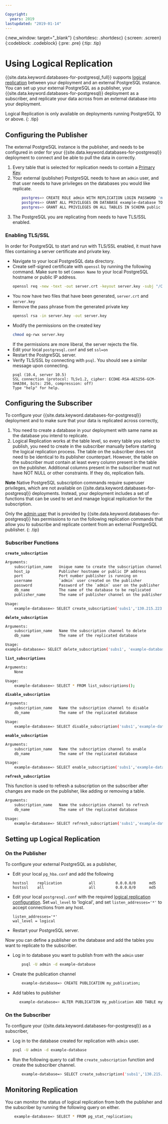 ```yaml
---

Copyright:
  years: 2019
lastupdated: "2019-01-14"
---
```


{:new_window: target="_blank"}
{:shortdesc: .shortdesc}
{:screen: .screen}
{:codeblock: .codeblock}
{:pre: .pre}
{:tip: .tip}


# Using Logical Replication

{{site.data.keyword.databases-for-postgresql_full}} supports [logical replication](https://www.postgresql.org/docs/current/logical-replication.html) between your deployment and an external PostgreSQL instance. You can set up your external PostgreSQL as a publisher, your {{site.data.keyword.databases-for-postgresql}} deployment as a subscriber, and replicate your data across from an external database into your deployment.

Logical Replication is only available on deployments running PostgreSQL 10 or above.
{: .tip}

## Configuring the Publisher

The external PostgreSQL instance is the publisher, and needs to be configured in order for your {{site.data.keyword.databases-for-postgresql}} deployment to connect and be able to pull the data in correctly.

1. Every table that is selected for replication needs to contain a [Primary Key](https://www.postgresql.org/docs/current/ddl-constraints.html#DDL-CONSTRAINTS-PRIMARY-KEYS).
2. Your external (publisher) PostgreSQL needs to have an `admin` user, and that user needs to have privileges on the databases you would like replicate.
    ```bash
        postgres=> CREATE ROLE admin WITH REPLICATION LOGIN PASSWORD 'my_password';
        postgres=> GRANT ALL PRIVILEGES ON DATABASE example-database TO admin;
        postgres=> GRANT ALL PRIVILEGES ON ALL TABLES IN SCHEMA public TO admin;
    ```
3. The PostgreSQL you are replicating from needs to have TLS/SSL enabled.

### Enabling TLS/SSL

In order for PostgreSQL to start and run with TLS/SSL enabled, it must have files containing a server certificate and private key.

- Navigate to your local PostgreSQL data directory.
- Create self-signed certificate with `openssl` by running the following command. Make sure to set `Common Name` to your local PostgreSQL hostname or public IP address.
    ```bash
    openssl req -new -text -out server.crt -keyout server.key -subj "/CN=dbhost.yourdomain.com"
    ```
- You now have two files that have been generated, `server.crt` and `server.key`
- Remove the pass phrase from the generated private key
    ```bash
    openssl rsa -in server.key -out server.key
    ```
- Modify the permissions on the created key
    ```bash
    chmod og-rwx server.key
    ``` 
    If the permissions are more liberal, the server rejects the file.
- Edit your local `postgresql.conf` and set `ssl=on`
- Restart the PostgreSQL server.
- Verify TLS/SSL by connecting with `psql`. You should see a similar message upon connecting.
    ```
    psql (10.4, server 10.5)
    SSL connection (protocol: TLSv1.2, cipher: ECDHE-RSA-AES256-GCM-SHA384, bits: 256, compression: off)
    Type "help" for help.
    ```

## Configuring the Subscriber

To configure your {{site.data.keyword.databases-for-postgresql}} deployment and to make sure that your data is replicated across correctly,

1. You need to create a database in your deployment with same name as the database you intend to replicate.
2. Logical Replication works at the table level, so every table you select to publish, you need to create in the subscriber manually before starting the logical replication process. The table on the subscriber does not need to be identical to its publisher counterpart. However, the table on the subscriber must contain at least every  column present in the table on the publisher. Additional columns present in the subscriber must not have NOT NULL or other constraints. If they do, replication fails.

**Note** Native PostgreSQL subscription commands require superuser privileges, which are not available on {{site.data.keyword.databases-for-postgresql}} deployments. Instead, your deployment includes a set of functions that can be used to set and manage logical replication for the subscription. 

Only the [admin user](./admin-connecting.html) that is provided by {{site.data.keyword.databases-for-postgresql}} has permissions to run the following replication commands that allow you to subscribe and replicate content from an external PostgreSQL publisher.
{: .tip}

### Subscriber Functions

**`create_subscription`**
```bash
Arguments:
    subscription_name   Unique name to create the subscription channel with
    host_ip             Publisher hostname or public IP address
    port                Port number publisher is running on
    username            `admin` user created on the publisher
    password            Password of the `admin` user on the publisher
    db_name             The name of the database to be replicated
    publisher_name      The name of publisher channel on the publisher

Usage:
    example-database=> SELECT create_subscription('subs1','130.215.223.184','5432','password','admin','example-database','my_publication');
```

**`delete_subscription`**
```bash
Arguments:
    subscription_name   Name the subscription channel to delete
    db_name             The name of the replicated database

Usage:
example-database=> SELECT delete_subscription('subs1', 'example-database');
```

**`list_subscriptions`**
```bash
Arguments:
    None

Usage:
    example-database=> SELECT * FROM list_subscriptions();
```

**`disable_subscription`**
```bash
Arguments:
    subscription_name   Name the subscription channel to disable
    db_name             The name of the replicated database

Usage:
    example-database=> SELECT disable_subscription('subs1','example-database');
```

**`enable_subscription`**
```bash
Arguments:
    subscription_name   Name the subscription channel to enable
    db_name             The name of the replicated database

Usage:
    example-database=> SELECT enable_subscription('subs1','example-database');
```

**`refresh_subscription`**  

This function is used to refresh a subscription on the subscriber after changes are made on the publisher, like adding or removing a table.
```bash
Arguments:
    subscription_name   Name the subscription channel to refresh
    db_name             The name of the replicated database

Usage:
    example-database=> SELECT refresh_subscription('subs1','example-database');
```

## Setting up Logical Replication

### On the Publisher

To configure your external PostgreSQL as a publisher,

- Edit your local `pg_hba.conf` and add the following 
    ```text
    hostssl    replication            all         0.0.0.0/0      md5
    hostssl    all                    all         0.0.0.0/0      md5
    ```

- Edit your local `postgresql.conf` with the required [logical replication configuration](https://www.postgresql.org/docs/10/logical-replication-config.html). Set `wal_level` to 'logical', and set `listen_addresses='*'` to accept connections from any host.  
    ```text
    listen_addresses='*'
    wal_level = logical                   
    ```

- Restart your PostgreSQL server.

Now you can define a publisher on the database and add the tables you want to replicate to the subscriber.

- Log in to database you want to publish from with the `admin` user
    ```bash
        psql -U admin -d example-database
    ```
- Create the publication channel
    ```bash
        example-database=> CREATE PUBLICATION my_publication;
    ``` 
- Add tables to publisher
    ```bash
       example-database=> ALTER PUBLICATION my_publication ADD TABLE my_table;
    ```

### On the Subscriber

To configure your {{site.data.keyword.databases-for-postgresql}} as a subscriber,
- Log in to the database created for replication with `admin` user.
    ```bash
    psql -U admin -d example-database
    ```
- Run the following query to call the `create_subscription` function and create the subscriber channel. 
    ```bash
        example-database=> SELECT create_subscription('subs1','130.215.223.184','5432','admin','password','example-database','my_publication');
    ```

## Monitoring Replication

You can monitor the status of logical replication from both the publisher and the subscriber by running the following query on either.
```bash
    example-database=> SELECT * FROM pg_stat_replication;
```
